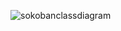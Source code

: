 

![sokobanclassdiagram](https://cloud.githubusercontent.com/assets/5939461/2802287/ca7052a2-cc8c-11e3-8e50-7156c89edb69.png)
